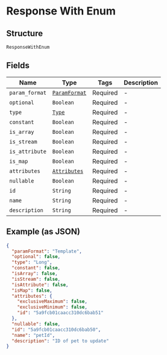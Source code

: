 
# Response With Enum

## Structure

`ResponseWithEnum`

## Fields

| Name | Type | Tags | Description |
|  --- | --- | --- | --- |
| `param_format` | [`ParamFormat`](/doc/models/param-format.md) | Required | - |
| `optional` | `Boolean` | Required | - |
| `type` | [`Type`](/doc/models/type.md) | Required | - |
| `constant` | `Boolean` | Required | - |
| `is_array` | `Boolean` | Required | - |
| `is_stream` | `Boolean` | Required | - |
| `is_attribute` | `Boolean` | Required | - |
| `is_map` | `Boolean` | Required | - |
| `attributes` | [`Attributes`](/doc/models/attributes.md) | Required | - |
| `nullable` | `Boolean` | Required | - |
| `id` | `String` | Required | - |
| `name` | `String` | Required | - |
| `description` | `String` | Required | - |

## Example (as JSON)

```json
{
  "paramFormat": "Template",
  "optional": false,
  "type": "Long",
  "constant": false,
  "isArray": false,
  "isStream": false,
  "isAttribute": false,
  "isMap": false,
  "attributes": {
    "exclusiveMaximum": false,
    "exclusiveMinimum": false,
    "id": "5a9fcb01caacc310dc6bab51"
  },
  "nullable": false,
  "id": "5a9fcb01caacc310dc6bab50",
  "name": "petId",
  "description": "ID of pet to update"
}
```

